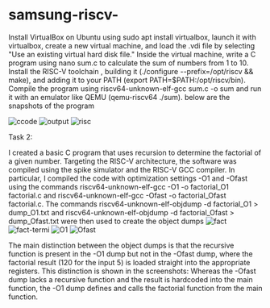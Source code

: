 # samsung-riscv-
Install VirtualBox on Ubuntu using sudo apt install virtualbox, launch it with virtualbox, create a new virtual machine, and load the .vdi file by selecting "Use an existing virtual hard disk file."
Inside the virtual machine, write a C program using nano sum.c to calculate the sum of numbers from 1 to 10.
Install the RISC-V toolchain , building it (./configure --prefix=/opt/riscv && make), and adding it to your PATH (export PATH=$PATH:/opt/riscv/bin).
Compile the program using riscv64-unknown-elf-gcc sum.c -o sum and run it with an emulator like QEMU (qemu-riscv64 ./sum).
below are the snapshots of the program

![ccode](https://github.com/user-attachments/assets/6143bc5d-b53a-4075-ac06-e35a33be2606)
![output](https://github.com/user-attachments/assets/227c8e38-48bd-4bd2-bf69-4e689d7a14a1)
![risc](https://github.com/user-attachments/assets/37b88885-e68d-46e7-826c-cc8c54376b84)

Task 2:

I created a basic C program that uses recursion to determine the factorial of a given number. 
Targeting the RISC-V architecture, the software was compiled using the spike simulator and the RISC-V GCC compiler. In particular, I compiled the code with optimization settings -O1 and -Ofast using the commands riscv64-unknown-elf-gcc -O1 -o factorial_O1 factorial.c and riscv64-unknown-elf-gcc -Ofast -o factorial_Ofast factorial.c. 
The commands riscv64-unknown-elf-objdump -d factorial_O1 > dump_O1.txt and riscv64-unknown-elf-objdump -d factorial_Ofast > dump_Ofast.txt were then used to create the object dumps
![fact](https://github.com/user-attachments/assets/5c83528b-d4e7-4414-a398-f491eb1a6305)
![fact-termi](https://github.com/user-attachments/assets/571db077-de12-468e-bde0-70bccbc418fe)
![O1](https://github.com/user-attachments/assets/e4dbf2ab-8017-4df1-9e85-d1ca948e4a6f)
![Ofast](https://github.com/user-attachments/assets/149464de-5fd4-4aea-a7c9-b3c92b76c62c)

The main distinction between the object dumps is that the recursive function is present in the -O1 dump but not in the -Ofast dump, where the factorial result (120 for the input 5) is loaded straight into the appropriate registers. 
This distinction is shown in the screenshots: Whereas the -Ofast dump lacks a recursive function and the result is hardcoded into the main function, the -O1 dump defines and calls the factorial function from the main function. 
